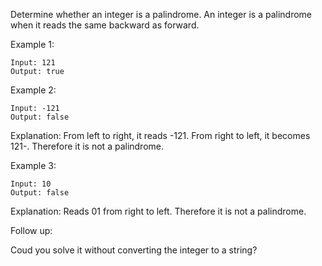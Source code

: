 Determine whether an integer is a palindrome. An integer is a palindrome when it reads the same backward as forward.

Example 1:

```
Input: 121
Output: true
```

Example 2:

```
Input: -121
Output: false
```

Explanation: From left to right, it reads -121. From right to left, it becomes 121-. Therefore it is not a palindrome.

Example 3:

```
Input: 10
Output: false
```

Explanation: Reads 01 from right to left. Therefore it is not a palindrome.

Follow up:

Coud you solve it without converting the integer to a string?
